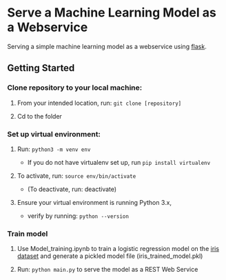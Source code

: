 # Serve a Machine Learning Model as a Webservice

Serving a simple machine learning model as a webservice using [flask](http://flask.pocoo.org/).

## Getting Started

### Clone repository to your local machine:

1. From your intended location, run: ```git clone [repository]```

2. Cd to the folder

###  Set up virtual environment:

1. Run: ```python3 -m venv env```
    - If you do not have virtualenv set up, run  ```pip install virtualenv ```

2. To activate, run: ```source env/bin/activate```
    - (To deactivate, run: deactivate)

3. Ensure your virtual environment is running Python 3.x,
    - verify by running: ```python --version```

### Train model

1. Use Model_training.ipynb to train a logistic regression model on the [iris dataset](http://archive.ics.uci.edu/ml/datasets/iris) and generate a pickled model file (iris_trained_model.pkl)

2. Run: ```python main.py``` to serve the model as a REST Web Service
